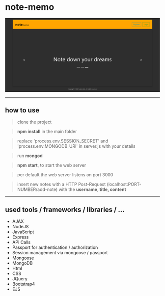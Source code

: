 # note-memo

![note-memo-homepage](/assets/images/notememo-homepage.png)

---

## how to use

> clone the project

> **npm install** in the main folder

> replace 'process.env.SESSION_SECRET' and 'process.env.MONGODB_URI' in server.js with your details

> run **mongod**

> **npm start**, to start the web server

> per default the web server listens on port 3000

> insert new notes with a HTTP Post-Request (localhost:PORT-NUMBER/add-note) with the **username, title, content**

---

## used tools / frameworks / libraries / ...

- AJAX
- NodeJS
- JavaScript
- Express
- API Calls
- Passport for authentication / authorization
- Session management via mongoose / passport
- Mongoose
- MongoDB
- Html
- CSS
- JQuery
- Bootstrap4
- EJS

